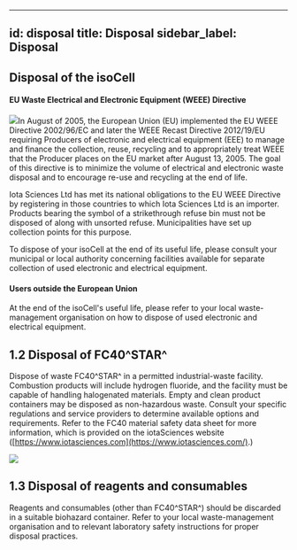 
---
id: disposal
title: Disposal
sidebar_label: Disposal
---

Disposal of the isoCell
---------------------------

#### EU Waste Electrical and Electronic Equipment (WEEE) Directive

![](file:///C:/Users/Ben/AppData/Local/Temp/msohtmlclip1/01/clip_image002.gif)In August of 2005, the European Union (EU) implemented the EU WEEE Directive 2002/96/EC and later the WEEE Recast Directive 2012/19/EU requiring Producers of electronic and electrical equipment (EEE) to manage and finance the collection, reuse, recycling and to appropriately treat WEEE that the Producer places on the EU market after August 13, 2005. The goal of this directive is to minimize the volume of electrical and electronic waste disposal and to encourage re-use and recycling at the end of life.

Iota Sciences Ltd has met its national obligations to the EU WEEE Directive by registering in those countries to which Iota Sciences Ltd is an importer. Products bearing the symbol of a strikethrough refuse bin must not be disposed of along with unsorted refuse. Municipalities have set up collection points for this purpose.

To dispose of your isoCell at the end of its useful life, please consult your municipal or local authority concerning facilities available for separate collection of used electronic and electrical equipment.

#### Users outside the European Union

At the end of the isoCell's useful life, please refer to your local waste-management organisation on how to dispose of used electronic and electrical equipment.

1.2 Disposal of FC40^STAR^
--------------------------

Dispose of waste FC40^STAR^ in a permitted industrial-waste facility. Combustion products will include hydrogen fluoride, and the facility must be capable of handling halogenated materials. Empty and clean product containers may be disposed as non-hazardous waste. Consult your specific regulations and service providers to determine available options and requirements. Refer to the FC40 material safety data sheet for more information, which is provided on the iotaSciences website ([https://www.iotasciences.com](https://www.iotasciences.com/).)

![](file:///C:/Users/Ben/AppData/Local/Temp/msohtmlclip1/01/clip_image004.gif)

1.3 Disposal of reagents and consumables
----------------------------------------

Reagents and consumables (other than FC40^STAR^) should be discarded in a suitable biohazard container. Refer to your local waste-management organisation and to relevant laboratory safety instructions for proper disposal practices.